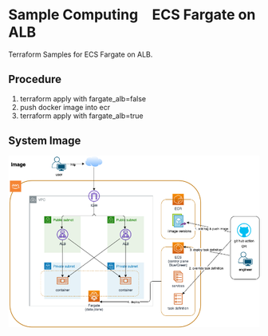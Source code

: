 # Sample Computing　ECS Fargate on ALB

Terraform Samples for ECS Fargate on ALB.

## Procedure

1. terraform apply with fargate_alb=false
1. push docker image into ecr
1. terraform apply with fargate_alb=true

## System Image

![System Image](./image.drawio.png)
